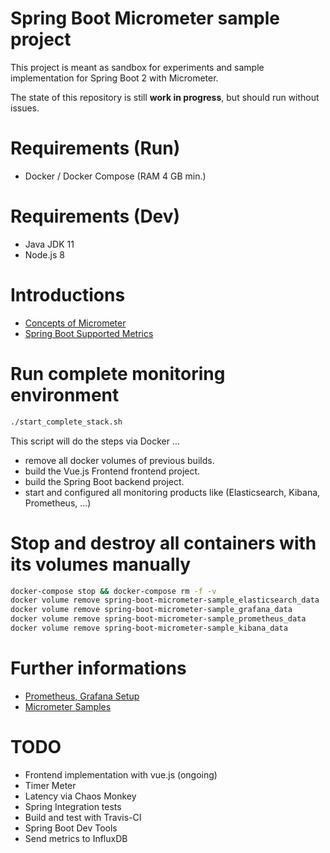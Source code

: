 # Spring Boot Micrometer sample project

This project is meant as sandbox for experiments and sample implementation for Spring Boot 2 with Micrometer.

The state of this repository is still **work in progress**, but should run without issues.

# Requirements (Run)

* Docker / Docker Compose (RAM 4 GB min.)

# Requirements (Dev)

* Java JDK 11
* Node.js 8

# Introductions

* [Concepts of Micrometer](https://micrometer.io/docs/concepts)
* [Spring Boot Supported Metrics](https://docs.spring.io/spring-boot/docs/current/reference/htmlsingle/#production-ready-metrics-meter)

# Run complete monitoring environment

```bash
./start_complete_stack.sh
```

This script will do the steps via Docker ...

* remove all docker volumes of previous builds.
* build the Vue.js Frontend frontend project.
* build the Spring Boot backend project.
* start and configured all monitoring products like (Elasticsearch, Kibana, Prometheus, ...)

# Stop and destroy all containers with its volumes manually

```bash
docker-compose stop && docker-compose rm -f -v
docker volume remove spring-boot-micrometer-sample_elasticsearch_data
docker volume remove spring-boot-micrometer-sample_grafana_data
docker volume remove spring-boot-micrometer-sample_prometheus_data
docker volume remove spring-boot-micrometer-sample_kibana_data
```

# Further informations

* [Prometheus, Grafana Setup](https://github.com/vegasbrianc/prometheus)
* [Micrometer Samples](https://github.com/micrometer-metrics/micrometer/tree/master/samples/micrometer-samples-boot1/src/main/java/io/micrometer/boot1/samples)

# TODO

* Frontend implementation with vue.js (ongoing)
* Timer Meter 
* Latency via Chaos Monkey
* Spring Integration tests
* Build and test with Travis-CI
* Spring Boot Dev Tools
* Send metrics to InfluxDB